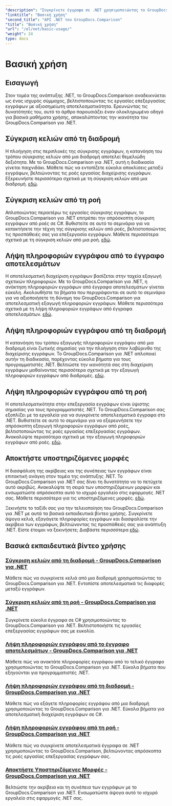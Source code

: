 ```yaml
---
"description": "Συγκρίνετε έγγραφα σε .NET χρησιμοποιώντας το GroupDocs.Comparison. Μάθετε βασικά εκπαιδευτικά βίντεο χρήσης που καλύπτουν τη σύγκριση κελιών, την εξαγωγή πληροφοριών εγγράφων και τις υποστηριζόμενες μορφές."
"linktitle": "Βασική χρήση"
"second_title": "API .NET του GroupDocs.Comparison"
"title": "Βασική χρήση"
"url": "/el/net/basic-usage/"
"weight": 24
type: docs
---
```

# Βασική χρήση

## Εισαγωγή

Στον τομέα της ανάπτυξης .NET, το GroupDocs.Comparison αναδεικνύεται ως ένας ισχυρός σύμμαχος, βελτιστοποιώντας τις εργασίες επεξεργασίας εγγράφων με αξιοσημείωτη αποτελεσματικότητα. Ερευνώντας τις δυνατότητές του, αυτό το άρθρο παρουσιάζει έναν ολοκληρωμένο οδηγό για βασικά μαθήματα χρήσης, αποκαλύπτοντας την ικανότητα του GroupDocs.Comparison για .NET.

## Σύγκριση κελιών από τη διαδρομή
Η πλοήγηση στις περιπλοκές της σύγκρισης εγγράφων, η κατανόηση του τρόπου σύγκρισης κελιών από μια διαδρομή αποτελεί θεμελιώδη δεξιότητα. Με το GroupDocs.Comparison για .NET, αυτή η διαδικασία γίνεται παιχνιδάκι. Μάθετε πώς να εντοπίζετε εύκολα αποκλίσεις μεταξύ εγγράφων, βελτιώνοντας τις ροές εργασίας διαχείρισης εγγράφων. Εξερευνήστε περισσότερα σχετικά με τη σύγκριση κελιών από μια διαδρομή. [εδώ](./compare-cells-from-path/).

## Σύγκριση κελιών από τη ροή
Απλοποιώντας περαιτέρω τις εργασίες σύγκρισης εγγράφων, το GroupDocs.Comparison για .NET επιτρέπει την απρόσκοπτη σύγκριση εγγράφων από ροές σε C#. Βυθιστείτε σε αυτό το σεμινάριο για να κατακτήσετε την τέχνη της σύγκρισης κελιών από ροές, βελτιστοποιώντας τις προσπάθειές σας για επεξεργασία εγγράφων. Μάθετε περισσότερα σχετικά με τη σύγκριση κελιών από μια ροή. [εδώ](./compare-cells-from-stream/).

## Λήψη πληροφοριών εγγράφου από το έγγραφο αποτελεσμάτων
Η αποτελεσματική διαχείριση εγγράφων βασίζεται στην ταχεία εξαγωγή σχετικών πληροφοριών. Με το GroupDocs.Comparison για .NET, η ανάκτηση πληροφοριών εγγράφων από έγγραφα αποτελεσμάτων γίνεται εύκολη. Ακολουθήστε τα βήματα που περιγράφονται σε αυτό το σεμινάριο για να αξιοποιήσετε τη δύναμη του GroupDocs.Comparison για αποτελεσματική εξαγωγή πληροφοριών εγγράφων. Μάθετε περισσότερα σχετικά με τη λήψη πληροφοριών εγγράφων από έγγραφα αποτελεσμάτων. [εδώ](./get-document-info-from-result-document/).

## Λήψη πληροφοριών εγγράφου από τη διαδρομή
Η κατανόηση του τρόπου εξαγωγής πληροφοριών εγγράφου από μια διαδρομή είναι ζωτικής σημασίας για την πλοήγηση στον λαβύρινθο της διαχείρισης εγγράφων. Το GroupDocs.Comparison για .NET απλοποιεί αυτήν τη διαδικασία, παρέχοντας εύκολα βήματα για τους προγραμματιστές .NET. Βελτιώστε την ικανότητά σας στη διαχείριση εγγράφων μαθαίνοντας περισσότερα σχετικά με την εξαγωγή πληροφοριών εγγράφων από διαδρομές. [εδώ](./get-document-info-from-path/).

## Λήψη πληροφοριών εγγράφου από τη ροή
Η αποτελεσματικότητα στην επεξεργασία εγγράφων είναι ύψιστης σημασίας για τους προγραμματιστές .NET. Το GroupDocs.Comparison σας εξοπλίζει με τα εργαλεία για να συγκρίνετε αποτελεσματικά έγγραφα στο .NET. Βυθιστείτε σε αυτό το σεμινάριο για να εξερευνήσετε την απρόσκοπτη εξαγωγή πληροφοριών εγγράφων από ροές, βελτιστοποιώντας τις ροές εργασίας επεξεργασίας εγγράφων. Ανακαλύψτε περισσότερα σχετικά με την εξαγωγή πληροφοριών εγγράφων από ροές. [εδώ](./get-document-info-from-stream/).

## Αποκτήστε υποστηριζόμενες μορφές
Η διασφάλιση της ακρίβειας και της συνέπειας των εγγράφων είναι επιτακτική ανάγκη στον τομέα της ανάπτυξης .NET. Το GroupDocs.Comparison για .NET σας δίνει τη δυνατότητα να το πετύχετε αυτό ακριβώς. Ανακαλύψτε τη σειρά των υποστηριζόμενων μορφών και ενσωματώστε απρόσκοπτα αυτό το ισχυρό εργαλείο στις εφαρμογές .NET σας. Μάθετε περισσότερα για τις υποστηριζόμενες μορφές. [εδώ](./get-supported-formats/).

Ξεκινήστε το ταξίδι σας για την τελειοποίηση του GroupDocs.Comparison για .NET με αυτά τα βασικά εκπαιδευτικά βίντεο χρήσης. Συγκρίνετε άψογα κελιά, εξαγάγετε πληροφορίες εγγράφων και διασφαλίστε την ακρίβεια των εγγράφων, βελτιώνοντας τις προσπάθειές σας για ανάπτυξη .NET. Είστε έτοιμοι να ξεκινήσετε; Διαβάστε περισσότερα [εδώ](https://tutorials.groupdocs.com/comparison/net).
## Βασικά εκπαιδευτικά βίντεο χρήσης
### [Σύγκριση κελιών από τη διαδρομή - GroupDocs.Comparison για .NET](./compare-cells-from-path/)
Μάθετε πώς να συγκρίνετε κελιά από μια διαδρομή χρησιμοποιώντας το GroupDocs.Comparison για .NET. Εντοπίστε αποτελεσματικά τις διαφορές μεταξύ εγγράφων.
### [Σύγκριση κελιών από τη ροή - GroupDocs.Comparison για .NET](./compare-cells-from-stream/)
Συγκρίνετε εύκολα έγγραφα σε C# χρησιμοποιώντας το GroupDocs.Comparison για .NET. Βελτιστοποιήστε τις εργασίες επεξεργασίας εγγράφων σας με ευκολία.
### [Λήψη πληροφοριών εγγράφου από το έγγραφο αποτελεσμάτων - GroupDocs.Comparison για .NET](./get-document-info-from-result-document/)
Μάθετε πώς να ανακτάτε πληροφορίες εγγράφου από το τελικό έγγραφο χρησιμοποιώντας το GroupDocs.Comparison για .NET. Εύκολα βήματα που εξηγούνται για προγραμματιστές .NET.
### [Λήψη πληροφοριών εγγράφου από τη διαδρομή - GroupDocs.Comparison για .NET](./get-document-info-from-path/)
Μάθετε πώς να εξάγετε πληροφορίες εγγράφου από μια διαδρομή χρησιμοποιώντας το GroupDocs.Comparison για .NET. Εύκολα βήματα για αποτελεσματική διαχείριση εγγράφων σε C#.
### [Λήψη πληροφοριών εγγράφου από τη ροή - GroupDocs.Comparison για .NET](./get-document-info-from-stream/)
Μάθετε πώς να συγκρίνετε αποτελεσματικά έγγραφα σε .NET χρησιμοποιώντας το GroupDocs.Comparison, βελτιώνοντας απρόσκοπτα τις ροές εργασίας επεξεργασίας εγγράφων σας.
### [Αποκτήστε Υποστηριζόμενες Μορφές - GroupDocs.Comparison για .NET](./get-supported-formats/)
Βελτιώστε την ακρίβεια και τη συνέπεια των εγγράφων με το GroupDocs.Comparison για .NET. Ενσωματώστε άψογα αυτό το ισχυρό εργαλείο στις εφαρμογές .NET σας.